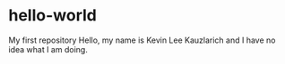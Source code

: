 # hello-world
My first repository
Hello, my name is Kevin Lee Kauzlarich and I have no idea what I am doing.
